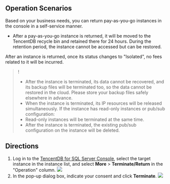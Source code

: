 ## Operation Scenarios
Based on your business needs, you can return pay-as-you-go instances in the console in a self-service manner.
- After a pay-as-you-go instance is returned, it will be moved to the TencentDB recycle bin and retained there for 24 hours. During the retention period, the instance cannot be accessed but can be restored.

After an instance is returned, once its status changes to "Isolated", no fees related to it will be incurred.
>!
>- After the instance is terminated, its data cannot be recovered, and its backup files will be terminated too, so the data cannot be restored in the cloud. Please store your backup files safely elsewhere in advance.
>- When the instance is terminated, its IP resources will be released simultaneously. If the instance has read-only instances or pub/sub configuration:
>  - Read-only instances will be terminated at the same time.
>  - After the instance is terminated, the existing pub/sub configuration on the instance will be deleted.


## Directions
1. Log in to the [TencentDB for SQL Server Console](https://console.cloud.tencent.com/sqlserver), select the target instance in the instance list, and select **More** > **Terminate/Return** in the "Operation" column.
![](https://main.qcloudimg.com/raw/be837273695eb17b86447852317fb45f.png)
2. In the pop-up dialog box, indicate your consent and click **Terminate**.
![](https://main.qcloudimg.com/raw/eed621d2fb6827d94ab5b2875a42fc84.png)



